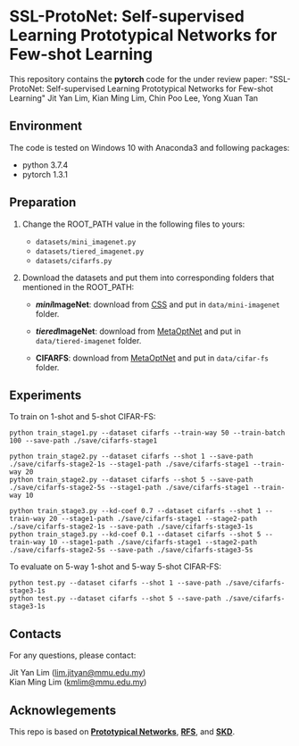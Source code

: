 # SSL-ProtoNet: Self-supervised Learning Prototypical Networks for Few-shot Learning

This repository contains the **pytorch** code for the under review paper: "SSL-ProtoNet: Self-supervised Learning Prototypical Networks for Few-shot Learning" Jit Yan Lim, Kian Ming Lim, Chin Poo Lee, Yong Xuan Tan

## Environment
The code is tested on Windows 10 with Anaconda3 and following packages:
- python 3.7.4
- pytorch 1.3.1

## Preparation
1. Change the ROOT_PATH value in the following files to yours:
    - `datasets/mini_imagenet.py`
    - `datasets/tiered_imagenet.py`
    - `datasets/cifarfs.py`

2. Download the datasets and put them into corresponding folders that mentioned in the ROOT_PATH:<br/>
    - ***mini*ImageNet**: download from [CSS](https://github.com/anyuexuan/CSS) and put in `data/mini-imagenet` folder.

    - ***tiered*ImageNet**: download from [MetaOptNet](https://github.com/kjunelee/MetaOptNet) and put in `data/tiered-imagenet` folder.

    - **CIFARFS**: download from [MetaOptNet](https://github.com/kjunelee/MetaOptNet) and put in `data/cifar-fs` folder.


## Experiments
To train on 1-shot and 5-shot CIFAR-FS:<br/>
```
python train_stage1.py --dataset cifarfs --train-way 50 --train-batch 100 --save-path ./save/cifarfs-stage1

python train_stage2.py --dataset cifarfs --shot 1 --save-path ./save/cifarfs-stage2-1s --stage1-path ./save/cifarfs-stage1 --train-way 20
python train_stage2.py --dataset cifarfs --shot 5 --save-path ./save/cifarfs-stage2-5s --stage1-path ./save/cifarfs-stage1 --train-way 10

python train_stage3.py --kd-coef 0.7 --dataset cifarfs --shot 1 --train-way 20 --stage1-path ./save/cifarfs-stage1 --stage2-path ./save/cifarfs-stage2-1s --save-path ./save/cifarfs-stage3-1s
python train_stage3.py --kd-coef 0.1 --dataset cifarfs --shot 5 --train-way 10 --stage1-path ./save/cifarfs-stage1 --stage2-path ./save/cifarfs-stage2-5s --save-path ./save/cifarfs-stage3-5s
```
To evaluate on 5-way 1-shot and 5-way 5-shot CIFAR-FS:<br/>
```
python test.py --dataset cifarfs --shot 1 --save-path ./save/cifarfs-stage3-1s
python test.py --dataset cifarfs --shot 5 --save-path ./save/cifarfs-stage3-1s
```

## Contacts
For any questions, please contact: <br/>

Jit Yan Lim (lim.jityan@mmu.edu.my) <br/>
Kian Ming Lim (kmlim@mmu.edu.my)

## Acknowlegements
This repo is based on **[Prototypical Networks](https://github.com/yinboc/prototypical-network-pytorch)**, **[RFS](https://github.com/WangYueFt/rfs)**, and **[SKD](https://github.com/brjathu/SKD)**.
